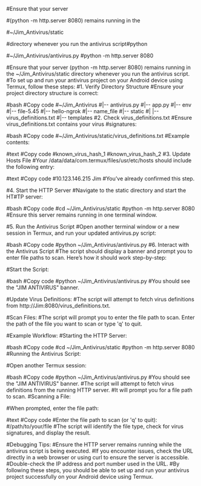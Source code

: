 #Ensure that your server 

#(python -m http.server 8080) remains running in the 

#~/Jim_Antivirus/static 

#directory whenever you run the antivirus script#python 

#~/Jim_Antivirus/antivirus.py
#python -m http.server 8080

#Ensure that your server (python -m http.server 8080) remains running in the ~/Jim_Antivirus/static directory whenever you run the antivirus script.
#To set up and run your antivirus project on your Android device using Termux, follow these steps:
#1. Verify Directory Structure
#Ensure your project directory structure is correct:

#bash
#Copy code
#~/Jim_Antivirus
#|-- antivirus.py
#|-- app.py
#|-- env
#|-- file-5.45
#|-- hello-ngrok
#|-- name_file
#|-- static
#|   |-- virus_definitions.txt
#|-- templates
#2. Check virus_definitions.txt
#Ensure virus_definitions.txt contains your virus #signatures:

#bash
#Copy code
#~/Jim_Antivirus/static/virus_definitions.txt
#Example contents:

#text
#Copy code
#known_virus_hash_1
#known_virus_hash_2
#3. Update Hosts File
#Your /data/data/com.termux/files/usr/etc/hosts should include the following entry:

#text
#Copy code
#10.123.146.215    Jim
#You’ve already confirmed this step.

#4. Start the HTTP Server
#Navigate to the static directory and start the HT#TP server:

#bash
#Copy code
#cd ~/Jim_Antivirus/static
#python -m http.server 8080
#Ensure this server remains running in one terminal window.

#5. Run the Antivirus Script
#Open another terminal window or a new session in Termux, and run your updated antivirus.py script:

#bash
#Copy code
#python ~/Jim_Antivirus/antivirus.py
#6. Interact with the Antivirus Script
#The script should display a banner and prompt you to enter file paths to scan. Here’s how it should work step-by-step:

#Start the Script:

#bash
#Copy code
#python ~/Jim_Antivirus/antivirus.py
#You should see the "JIM ANTIVIRUS" banner.

#Update Virus Definitions:
#The script will attempt to fetch virus definitions from http://Jim:8080/virus_definitions.txt.

#Scan Files:
#The script will prompt you to enter the file path to scan. Enter the path of the file you want to scan or type 'q' to quit.

#Example Workflow:
#Starting the HTTP Server:

#bash
#Copy code
#cd ~/Jim_Antivirus/static
#python -m http.server 8080
#Running the Antivirus Script:

#Open another Termux session:

#bash
#Copy code
#python ~/Jim_Antivirus/antivirus.py
#You should see the "JIM ANTIVIRUS" banner.
#The script will attempt to fetch virus definitions from the running HTTP server.
#It will prompt you for a file path to scan.
#Scanning a File:

#When prompted, enter the file path:

#text
#Copy code
#Enter the file path to scan (or 'q' to quit):
#/path/to/your/file
#The script will identify the file type, check for virus signatures, and display the result.

#Debugging Tips:
#Ensure the HTTP server remains running while the antivirus script is being executed.
#If you encounter issues, check the URL directly in a web browser or using curl to ensure the server is accessible.
#Double-check the IP address and port number used in the URL.
#By following these steps, you should be able to set up and run your antivirus project successfully on your Android device using Termux.







